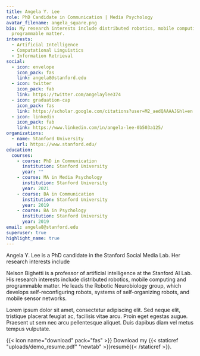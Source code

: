 ```yaml
---
title: Angela Y. Lee
role: PhD Candidate in Communication | Media Psychology
avatar_filename: angela_square.png
bio: My research interests include distributed robotics, mobile computing and
  programmable matter.
interests:
  - Artificial Intelligence
  - Computational Linguistics
  - Information Retrieval
social:
  - icon: envelope
    icon_pack: fas
    link: angela8@stanford.edu
  - icon: twitter
    icon_pack: fab
    link: https://twitter.com/angelaylee374
  - icon: graduation-cap
    icon_pack: fas
    link: https://scholar.google.com/citations?user=M2_aedQAAAAJ&hl=en
  - icon: linkedin
    icon_pack: fab
    link: https://www.linkedin.com/in/angela-lee-0b503a125/
organizations:
  - name: Stanford University
    url: https://www.stanford.edu/
education:
  courses:
    - course: PhD in Communication
      institution: Stanford University
      year: ""
    - course: MA in Media Psychology
      institution: Stanford University
      year: 2021
    - course: BA in Communication
      institution: Stanford University
      year: 2019
    - course: BA in Psychology
      institution: Stanford University
      year: 2019
email: angela8@stanford.edu
superuser: true
highlight_name: true
---
```

Angela Y. Lee is a PhD candidate in the Stanford Social Media Lab. Her research interests include  



Nelson Bighetti is a professor of artificial intelligence at the Stanford AI Lab. His research interests include distributed robotics, mobile computing and programmable matter. He leads the Robotic Neurobiology group, which develops self-reconfiguring robots, systems of self-organizing robots, and mobile sensor networks.

Lorem ipsum dolor sit amet, consectetur adipiscing elit. Sed neque elit, tristique placerat feugiat ac, facilisis vitae arcu. Proin eget egestas augue. Praesent ut sem nec arcu pellentesque aliquet. Duis dapibus diam vel metus tempus vulputate.

{{< icon name="download" pack="fas" >}} Download my {{< staticref "uploads/demo_resume.pdf" "newtab" >}}resumé{{< /staticref >}}.